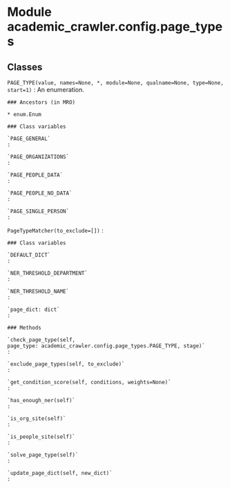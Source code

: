 Module academic_crawler.config.page_types
=========================================

Classes
-------

`PAGE_TYPE(value, names=None, *, module=None, qualname=None, type=None, start=1)`
:   An enumeration.

    ### Ancestors (in MRO)

    * enum.Enum

    ### Class variables

    `PAGE_GENERAL`
    :

    `PAGE_ORGANIZATIONS`
    :

    `PAGE_PEOPLE_DATA`
    :

    `PAGE_PEOPLE_NO_DATA`
    :

    `PAGE_SINGLE_PERSON`
    :

`PageTypeMatcher(to_exclude=[])`
:   

    ### Class variables

    `DEFAULT_DICT`
    :

    `NER_THRESHOLD_DEPARTMENT`
    :

    `NER_THRESHOLD_NAME`
    :

    `page_dict: dict`
    :

    ### Methods

    `check_page_type(self, page_type: academic_crawler.config.page_types.PAGE_TYPE, stage)`
    :

    `exclude_page_types(self, to_exclude)`
    :

    `get_condition_score(self, conditions, weights=None)`
    :

    `has_enough_ner(self)`
    :

    `is_org_site(self)`
    :

    `is_people_site(self)`
    :

    `solve_page_type(self)`
    :

    `update_page_dict(self, new_dict)`
    :